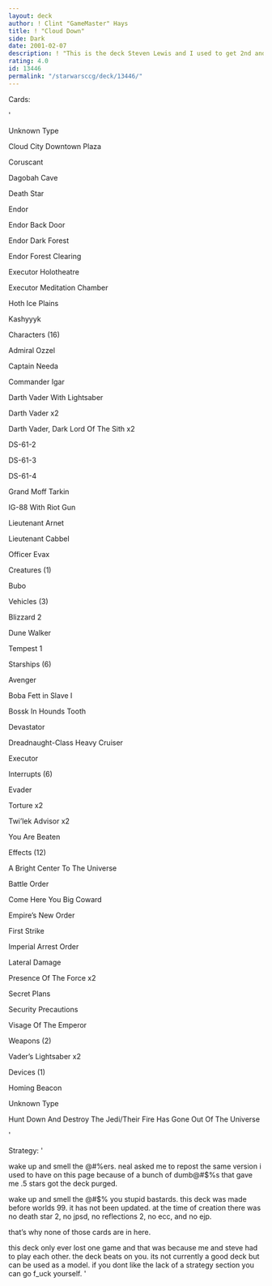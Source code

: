 ```yaml
---
layout: deck
author: ! Clint "GameMaster" Hays
title: ! "Cloud Down"
side: Dark
date: 2001-02-07
description: ! "This is the deck Steven Lewis and I used to get 2nd and 5th place, respectively, at worlds 99.  It once won the deckbuilder award but was purged thanks to people giving me .5 star reviews.  I am reposting it at Neal’s request. "
rating: 4.0
id: 13446
permalink: "/starwarsccg/deck/13446/"
---
```

Cards: 

' 


Unknown Type

Cloud City Downtown Plaza 

Coruscant 

Dagobah Cave 

Death Star 

Endor 

Endor Back Door 

Endor Dark Forest 

Endor Forest Clearing 

Executor Holotheatre 

Executor Meditation Chamber 

Hoth Ice Plains 

Kashyyyk 


Characters (16)

Admiral Ozzel 

Captain Needa 

Commander Igar 

Darth Vader With Lightsaber 

Darth Vader  x2

Darth Vader, Dark Lord Of The Sith  x2

DS-61-2 

DS-61-3 

DS-61-4 

Grand Moff Tarkin 

IG-88 With Riot Gun 

Lieutenant Arnet 

Lieutenant Cabbel 

Officer Evax 


Creatures (1)

Bubo 


Vehicles (3)

Blizzard 2 

Dune Walker 

Tempest 1 


Starships (6)

Avenger 

Boba Fett in Slave I 

Bossk In Hounds Tooth 

Devastator 

Dreadnaught-Class Heavy Cruiser 

Executor 


Interrupts (6)

Evader 

Torture  x2

Twi’lek Advisor  x2

You Are Beaten 


Effects (12)

A Bright Center To The Universe 

Battle Order 

Come Here You Big Coward 

Empire’s New Order 

First Strike 

Imperial Arrest Order 

Lateral Damage 

Presence Of The Force  x2

Secret Plans 

Security Precautions 

Visage Of The Emperor 


Weapons (2)

Vader’s Lightsaber  x2


Devices (1)

Homing Beacon 


Unknown Type

Hunt Down And Destroy The Jedi/Their Fire Has Gone Out Of The Universe 

'

Strategy: '

wake up and smell the @#$% you @#$%ers.  neal asked me to repost the same version i used to have on this page because of a bunch of dumb@#$%s that gave me .5 stars got the deck purged. 



wake up and smell the @#$% you stupid bastards.  this deck was made before worlds 99.  it has not been updated.  at the time of creation there was no death star 2, no jpsd, no reflections 2, no ecc, and no ejp. 


that’s why none of those cards are in here.


this deck only ever lost one game and that was because me and steve had to play each other.  the deck beats on you.  its not currently a good deck but can be used as a model.  if you dont like the lack of a strategy section you can go f_uck yourself.      '
